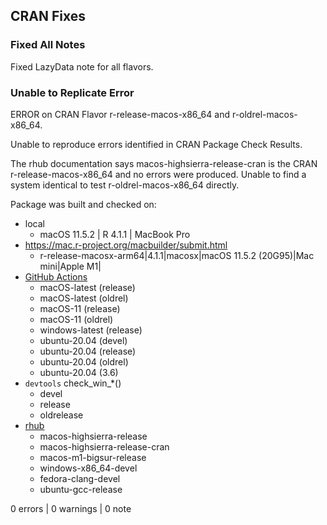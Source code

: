 ## CRAN Fixes

### Fixed All Notes

Fixed LazyData note for all flavors.

### Unable to Replicate Error

ERROR on CRAN Flavor r-release-macos-x86_64 and r-oldrel-macos-x86_64. 

Unable to reproduce errors identified in CRAN Package Check Results. 

The rhub documentation says macos-highsierra-release-cran is the CRAN 
r-release-macos-x86_64 and no errors were produced. 
Unable to find a system identical to test r-oldrel-macos-x86_64 directly. 

Package was built and checked on:

  - local
    - macOS 11.5.2 | R 4.1.1 | MacBook Pro
  - https://mac.r-project.org/macbuilder/submit.html
    - r-release-macosx-arm64|4.1.1|macosx|macOS 11.5.2 (20G95)|Mac mini|Apple M1| 
  - [GitHub Actions](https://github.com/poissonconsulting/batchr/actions/runs/1288929072)
    - macOS-latest (release)
    - macOS-latest (oldrel)
    - macOS-11 (release)
    - macOS-11 (oldrel)
    - windows-latest (release)
    - ubuntu-20.04 (devel)
    - ubuntu-20.04 (release)
    - ubuntu-20.04 (oldrel)
    - ubuntu-20.04 (3.6)
  - `devtools` check_win_*()
    - devel
    - release
    - oldrelease
  - [rhub](https://r-hub.github.io/rhub/articles/rhub.html)
    - macos-highsierra-release
    - macos-highsierra-release-cran
    - macos-m1-bigsur-release 
    - windows-x86_64-devel 
    - fedora-clang-devel
    - ubuntu-gcc-release

0 errors | 0 warnings | 0 note
